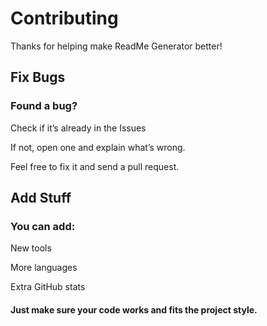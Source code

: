 # Contributing

Thanks for helping make ReadMe Generator better!

## Fix Bugs

### Found a bug?

Check if it’s already in the Issues

If not, open one and explain what’s wrong.

Feel free to fix it and send a pull request.

## Add Stuff

### You can add:

New tools

More languages

Extra GitHub stats

#### Just make sure your code works and fits the project style.
